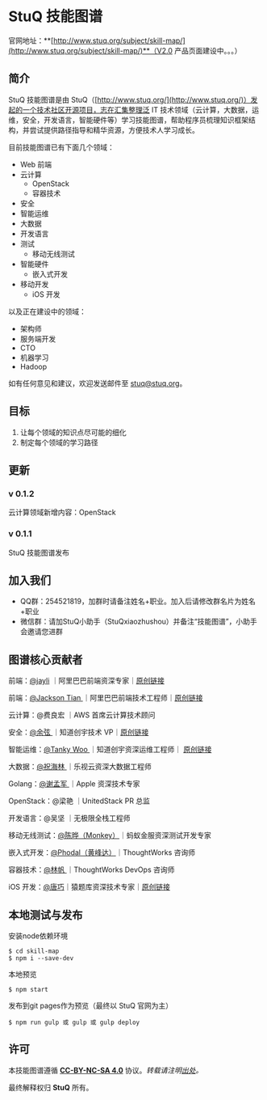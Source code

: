 # StuQ 技能图谱
官网地址：**[http://www.stuq.org/subject/skill-map/](http://www.stuq.org/subject/skill-map/)**（V2.0 产品页面建设中。。。）

## 简介

StuQ 技能图谱是由 StuQ（[http://www.stuq.org/](http://www.stuq.org/)）发起的一个技术社区开源项目，志在汇集整理泛 IT 技术领域（云计算，大数据，运维，安全，开发语言，智能硬件等）学习技能图谱，帮助程序员梳理知识框架结构，并尝试提供路径指导和精华资源，方便技术人学习成长。

目前技能图谱已有下面几个领域：

- Web 前端
- 云计算
  - OpenStack
  - 容器技术
- 安全
- 智能运维
- 大数据 
- 开发语言
- 测试
  - 移动无线测试
- 智能硬件
  - 嵌入式开发
- 移动开发
  - iOS 开发


以及正在建设中的领域：

- 架构师
- 服务端开发
- CTO
- 机器学习
- Hadoop

如有任何意见和建议，欢迎发送邮件至 [stuq@stuq.org](mailto:stuq@stuq.org?subject=StuQ技能图谱)。

## 目标

1. 让每个领域的知识点尽可能的细化
2. 制定每个领域的学习路径

## 更新

### v 0.1.2
云计算领域新增内容：OpenStack

### v 0.1.1

StuQ 技能图谱发布

## 加入我们
- QQ群：254521819，加群时请备注姓名+职业。加入后请修改群名片为姓名+职业
- 微信群：请加StuQ小助手（StuQxiaozhushou）并备注“技能图谱”，小助手会邀请您进群


## 图谱核心贡献者
前端：[@jayli](https://github.com/jayli/) ｜阿里巴巴前端资深专家｜[原创链接](https://github.com/jayli/jayli.github.com/issues/16)

前端：[@Jackson Tian ](https://github.com/JacksonTian) ｜阿里巴巴前端技术工程师｜[原创链接](https://github.com/JacksonTian/fks)

云计算：@费良宏 ｜AWS 首席云计算技术顾问

安全：[@余弦 ](https://github.com/evilcos) ｜知道创宇技术 VP｜[原创链接](http://blog.knownsec.com/Knownsec_RD_Checklist/v3.0.html)

智能运维：[@Tanky Woo ](https://github.com/tankywoo)｜知道创宇资深运维工程师｜ [原创链接](http://blog.knownsec.com/2015/03/how-many-basic-skills-should-a-operation-and-maintenance-engineer-get/)

大数据：[@祝海林 ](https://github.com/allwefantasy)｜乐视云资深大数据工程师

Golang：[@谢孟军 ](https://github.com/astaxie)｜Apple 资深技术专家

OpenStack：@梁艳 ｜UnitedStack PR 总监

开发语言：@吴坚 ｜无极限全栈工程师

移动无线测试：[@陈晔（Monkey）](https://github.com/monkeytest15)｜蚂蚁金服资深测试开发专家

嵌入式开发：[@Phodal（黄峰达）](https://github.com/phodal)｜ThoughtWorks 咨询师

容器技术：[@林帆 ](https://github.com/linfan)｜ThoughtWorks DevOps 咨询师

iOS 开发：[@唐巧](https://github.com/tangqiaoboy)｜猿题库资深技术专家｜[原创链接](https://gist.github.com/tangqiaoboy/5fadd9ba398277680b87)

## 本地测试与发布

安装node依赖环境

```
$ cd skill-map
$ npm i --save-dev
```

本地预览

```
$ npm start
```

发布到git pages作为预览（最终以 StuQ 官网为主）

```
$ npm run gulp 或 gulp 或 gulp deploy
```

## 许可
本技能图谱遵循 **[CC-BY-NC-SA 4.0](https://creativecommons.org/licenses/by-nc-sa/4.0/)** 协议。*转载请注明[出处](http://www.stuq.org/subject/skill-map/)。*

最终解释权归 **StuQ** 所有。
